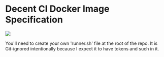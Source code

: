 # Decent CI Docker Image Specification
[![](https://img.shields.io/github/workflow/status/myoldmopar/DecentCIDocker/Publish%20Docker%20image?label=docker%20hub)](https://hub.docker.com/repository/docker/myoldmopar/decent_ci_ubuntu)

You'll need to create your own 'runner.sh' file at the root of the repo.  It is Git-ignored intentionally because I expect it to have tokens and such in it.